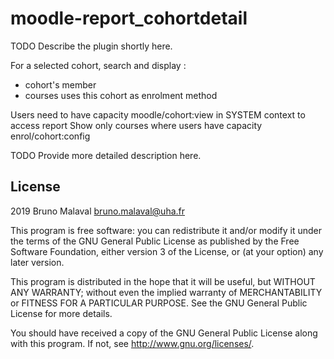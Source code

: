 # moodle-report_cohortdetail #

TODO Describe the plugin shortly here.

For a selected cohort, search and display :
- cohort's member
- courses uses this cohort as enrolment method

Users need to have capacity moodle/cohort:view in SYSTEM context to access report
Show only courses where users have capacity enrol/cohort:config

TODO Provide more detailed description here.

## License ##

2019 Bruno Malaval <bruno.malaval@uha.fr>

This program is free software: you can redistribute it and/or modify it under
the terms of the GNU General Public License as published by the Free Software
Foundation, either version 3 of the License, or (at your option) any later
version.

This program is distributed in the hope that it will be useful, but WITHOUT ANY
WARRANTY; without even the implied warranty of MERCHANTABILITY or FITNESS FOR A
PARTICULAR PURPOSE.  See the GNU General Public License for more details.

You should have received a copy of the GNU General Public License along with
this program.  If not, see <http://www.gnu.org/licenses/>.
